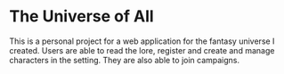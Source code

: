 # The Universe of All
This is a personal project for a web application for the fantasy universe I created. 
Users are able to read the lore, register and create and manage characters in the setting. They are also able to join campaigns.

